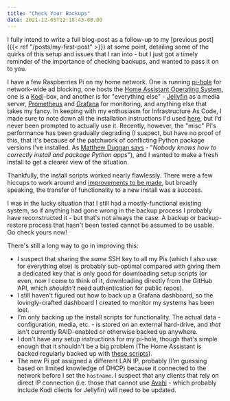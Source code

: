 ```yaml
---
title: "Check Your Backups"
date: 2021-12-05T12:18:43-08:00
---
```

I fully intend to write a full blog-post as a follow-up to my [previous post]({{< ref "/posts/my-first-post" >}}) at some point, detailing some of the quirks of this setup and issues that I ran into - but I just got a timely reminder of the importance of checking backups, and wanted to pass it on to you.

I have a few Raspberries Pi on my home network. One is running [pi-hole](https://pi-hole.net/) for network-wide ad blocking, one hosts the [Home Assistant Operating System](https://www.home-assistant.io/), one is a [Kodi](https://kodi.tv/)-box, and another is for "everything else" - [Jellyfin](https://jellyfin.org/) as a media server, [Prometheus](https://prometheus.io/) and [Grafana](https://grafana.com/) for monitoring, and anything else that takes my fancy. In keeping with my enthusiasm for Infrastructure As Code, I made sure to note down all the installation instructions I'd used [here](https://github.com/scubbo/pi-tools/tree/main/scripts-on-pi), but I'd never been prompted to actually use it. Recently, however, the "misc" Pi's performance has been gradually degrading (I suspect, but have no proof of this, that it's because of the patchwork of conflicting Python package versions I've installed. As [Matthew Duggan says](https://matduggan.com/mistakes/) - "_Nobody knows how to correctly install and package Python apps_"), and I wanted to make a fresh install to get a clearer view of the situation.

Thankfully, the install scripts worked nearly flawlessly. There were a few hiccups to work around and [improvements to be made](https://github.com/scubbo/pi-tools/commit/3d9a0c939791a13b95f28e0ee07942547ba981ad), but broadly speaking, the transfer of functionality to a new install was a success.

I was in the lucky situation that I still had a mostly-functional existing system, so if anything had gone wrong in the backup process I probably have reconstructed it - but that's not always the case. A backup or backup-restore process that hasn't been tested cannot be assumed to be usable. Go check yours now!

There's still a long way to go in improving this:
* I suspect that sharing the _same_ SSH key to all my Pis (which I also use for everything else) is probably sub-optimal compared with giving them a dedicated key that is only good for downloading setup scripts (or even, now I come to think of it, downloading directly from the GitHub API, which _shouldn't_ need authentication for public repos).
* I still haven't figured out how to back up a Grafana dashboard, so the lovingly-crafted dashboard I created to monitor my systems has been lost.
* I'm only backing up the install scripts for functionality. The actual data - configuration, media, etc. - is stored on an external hard-drive, and _that_ isn't currently RAID-enabled or otherwise backed up anywhere.
* I don't have any setup instructions for my pi-hole, though that's simple enough that it shouldn't be a big problem (The Home Assistant is backed regularly backed up with [these scripts](https://github.com/scubbo/pi-tools/tree/main/hass-backup)).
* The new Pi got assigned a different LAN IP, probably (I'm guessing based on limited knowledge of DHCP) because it connected to the network before I set the `hostname`. I suspect that any clients that rely on direct IP connection (i.e. those that cannot use [Avahi](https://www.avahi.org/) - which probably include Kodi clients for Jellyfin) will need to be updated.